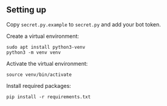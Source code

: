 ## Setting up
Copy `secret.py.example` to `secret.py` and add your bot token.

Create a virtual environment:

```
sudo apt install python3-venv
python3 -m venv venv
```

Activate the virtual environment:

```
source venv/bin/activate
```

Install required packages:

```
pip install -r requirements.txt
```
